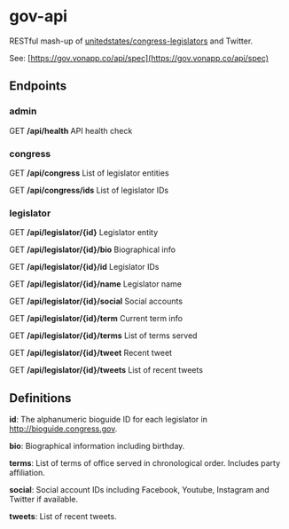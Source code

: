 # gov-api

RESTful mash-up of [unitedstates/congress-legislators](https://github.com/unitedstates/congress-legislators) and Twitter.

See: [https://gov.vonapp.co/api/spec](https://gov.vonapp.co/api/spec)

## Endpoints

### admin

GET **/api/health** API health check

### congress

GET **/api/congress** List of legislator entities

GET **/api/congress/ids** List of legislator IDs

### legislator

GET **/api/legislator/{id}** Legislator entity

GET **/api/legislator/{id}/bio** Biographical info

GET **/api/legislator/{id}/id** Legislator IDs

GET **/api/legislator/{id}/name** Legislator name

GET **/api/legislator/{id}/social** Social accounts

GET **/api/legislator/{id}/term** Current term info

GET **/api/legislator/{id}/terms** List of terms served

GET **/api/legislator/{id}/tweet** Recent tweet

GET **/api/legislator/{id}/tweets** List of recent tweets

## Definitions

**id**: The alphanumeric bioguide ID for each legislator in http://bioguide.congress.gov.

**bio**: Biographical information including birthday.

**terms**: List of terms of office served in chronological order. Includes party affiliation.

**social**: Social account IDs including Facebook, Youtube, Instagram and Twitter if available.

**tweets**: List of recent tweets.
